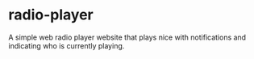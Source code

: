# radio-player
A simple web radio player website that plays nice with notifications and indicating who is currently playing.
